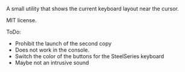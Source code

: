 A small utility that shows the current keyboard layout near the cursor.

MIT license.

ToDo: 
- Prohibit the launch of the second copy
- Does not work in the console.
- Switch the color of the buttons for the SteelSeries keyboard
- Maybe not an intrusive sound
  
